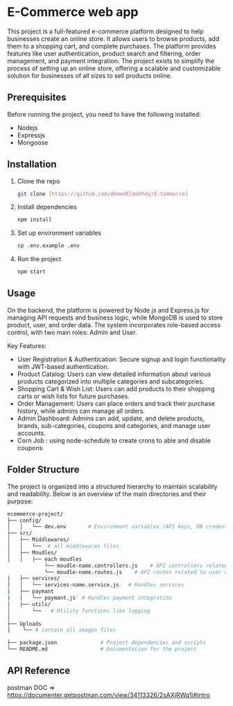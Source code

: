 # E-Commerce web app
This project is a full-featured e-commerce platform designed to help businesses create an online store. It allows users to browse products, add them to a shopping cart, and complete purchases. The platform provides features like user authentication, product search and filtering, order management, and payment integration.
The project exists to simplify the process of setting up an online store, offering a scalable and customizable solution for businesses of all sizes to sell products online.


## Prerequisites
Before running the project, you need to have the following installed:
* Nodejs
* Expressjs
*  Mongoose

## Installation

1. Clone the repo
    ```bash
    git clone [https://github.com/AhmedElmahhdy/E-Commerce]
    ```

2. Install dependencies
    ```bash
    npm install
    ```

3. Set up environment variables
    ```bash
    cp .env.example .env
    ```

4. Run the project
    ```bash
    npm start
    ```

## Usage

On the backend, the platform is powered by Node.js and Express.js for managing API requests and business logic,
while MongoDB is used to store product, user, and order data. The system incorporates role-based access control,
with two main roles: Admin and User.

Key Features:
* User Registration & Authentication: Secure signup and login functionality with JWT-based authentication.
* Product Catalog: Users can view detailed information about various products categorized into multiple categories and subcategories.
* Shopping Cart & Wish List: Users can add products to their shopping carts or wish lists for future purchases.
* Order Management: Users can place orders and track their purchase history, while admins can manage all orders.
* Admin Dashboard: Admins can add, update, and delete products, brands, sub-categories, coupons and categories, and manage user accounts.
* Corn Job : using node-schedule to create crons to able and disable coupons
  
## Folder Structure
The project is organized into a structured hierarchy to maintain scalability and readability. Below is an overview of the main directories and their purpose: 
```bash
ecommerce-project/
├── config/
│   │   └── dev.env       # Environment variables (API keys, DB credentials, etc.)
├── src/
│   ├── Middlewares/
│   │   └──  # all middlewares files 
│   ├── Moudles/
│   │   ├── each moudles
            └── moudle-name.controllers.js    # API controllers related to user operations
            └── moudle-name.routes.js    # API routes related to user operations
|   ├── services/
│   │   └── services-name.service.js   # Handles services
|   ├── paymant
|   |   └── paymant.js  # Handles payment integration
│   ├── utils/
│       └──   # Utility functions like logging
│
├── Uploads
|    └── # contain all images files 

├── package.json              # Project dependencies and scripts
└── README.md                 # Documentation for the project
```

## API Reference
postman DOC => https://documenter.getpostman.com/view/34113326/2sAXjRWq1i#intro


